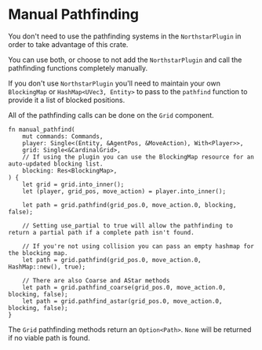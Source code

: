 # Manual Pathfinding

You don't need to use the pathfinding systems in the `NorthstarPlugin` in order to take advantage of this crate. 

You can use both, or choose to not add the `NorthstarPlugin` and call the pathfinding functions completely manually.

If you don't use `NorthstarPlugin` you'll need to maintain your own `BlockingMap` or `HashMap<UVec3, Entity>` to pass to the `pathfind` function to provide it a list of blocked positions.

All of the pathfinding calls can be done on the `Grid` component.

```rust,no_run
fn manual_pathfind(
    mut commands: Commands,
    player: Single<(Entity, &AgentPos, &MoveAction), With<Player>>,
    grid: Single<&CardinalGrid>,
    // If using the plugin you can use the BlockingMap resource for an auto-updated blocking list.
    blocking: Res<BlockingMap>,
) {
    let grid = grid.into_inner();
    let (player, grid_pos, move_action) = player.into_inner();

    let path = grid.pathfind(grid_pos.0, move_action.0, blocking, false);

    // Setting use_partial to true will allow the pathfinding to return a partial path if a complete path isn't found.

    // If you're not using collision you can pass an empty hashmap for the blocking map.
    let path = grid.pathfind(grid_pos.0, move_action.0, HashMap::new(), true);

    // There are also Coarse and AStar methods
    let path = grid.pathfind_coarse(grid_pos.0, move_action.0, blocking, false);
    let path = grid.pathfind_astar(grid_pos.0, move_action.0, blocking, false);
}
```

The `Grid` pathfinding methods return an `Option<Path>`. `None` will be returned if no viable path is found.
